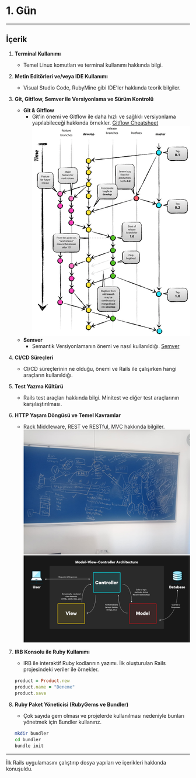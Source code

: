 # 1. Gün

---

## İçerik

1. **Terminal Kullanımı**
    - Temel Linux komutları ve terminal kullanımı hakkında bilgi.

2. **Metin Editörleri ve/veya IDE Kullanımı**
    - Visual Studio Code, RubyMine gibi IDE'ler hakkında teorik bilgiler.

3. **Git, Gitflow, Semver ile Versiyonlama ve Sürüm Kontrolü**
    - **Git & Gitflow**
        - Git'in önemi ve Gitflow ile daha hızlı ve sağlıklı versiyonlama yapılabileceği hakkında örnekler. [Gitflow Cheatsheet](https://danielkummer.github.io/git-flow-cheatsheet/)
         ![Gitflow](gitflow.png)
    - **Semver**
        - Semantik Versiyonlamanın önemi ve nasıl kullanıldığı. [Semver](https://semver.org/lang/tr/)

4. **CI/CD Süreçleri**
    - CI/CD süreçlerinin ne olduğu, önemi ve Rails ile çalışırken hangi araçların kullanıldığı.

5. **Test Yazma Kültürü**
    - Rails test araçları hakkında bilgi. Minitest ve diğer test araçlarının karşılaştırılması.

6. **HTTP Yaşam Döngüsü ve Temel Kavramlar**
    - Rack Middleware, REST ve RESTful, MVC hakkında bilgiler.
    ![Note](note.jpeg)
    ![MVC](MVC.jpg)

7. **IRB Konsolu ile Ruby Kullanımı**
    - IRB ile interaktif Ruby kodlarının yazımı. İlk oluşturulan Rails projesindeki veriler ile örnekler.

    ```ruby
    product = Product.new
    product.name = "Deneme"
    product.save
    ```

8. **Ruby Paket Yöneticisi (RubyGems ve Bundler)**
    - Çok sayıda gem olması ve projelerde kullanılması nedeniyle bunları yönetmek için Bundler kullanırız.

    ```sh
    mkdir bundler
    cd bundler
    bundle init
    ```

---

İlk Rails uygulamasını çalıştırıp dosya yapıları ve içerikleri hakkında konuşuldu.
